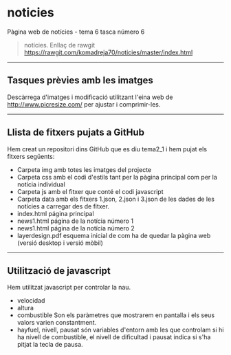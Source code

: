 # noticies
Pàgina web de notícies - tema 6 tasca número 6

> notícies. Enllaç de rawgit https://rawgit.com/komadreja70/noticies/master/index.html

----
## Tasques prèvies amb les imatges
Descàrrega d'imatges i modificació utilitzant l'eina web de http://www.picresize.com/ per ajustar i comprimir-les.

----
## Llista de fitxers pujats a GitHub

Hem creat un repositori dins GitHub que es diu tema2_1 i hem pujat els fitxers següents:

* Carpeta img amb totes les imatges del projecte
* Carpeta css amb el codi d'estils tant per la pàgina principal com per la notícia individual
* Carpeta js amb el fitxer que conté el codi javascript
* Carpeta data amb els fitxers 1.json, 2.json i 3.json de les dades de les notícies a carregar des de fitxer.
* index.html página principal
* news1.html página de la notícia número 1
* news1.html página de la notícia número 2
* layerdesign.pdf esquema inicial de com ha de quedar la pàgina web (versió desktop i versió mòbil)

----
## Utilització de javascript
Hem utilitzat javascript per controlar la nau.
* velocidad
* altura
* combustible
Son els paràmetres que mostrarem en pantalla i els seus valors varien constantment.
* hayfuel, nivell, pausat són variables d'entorn amb les que controlam si hi ha nivell de combustible, el nivell de dificultad i pausat indica si s'ha pitjat la tecla de pausa.


